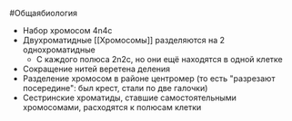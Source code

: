 #Общаябиология 
- Набор хромосом 4n4c
- Двухроматидные [[Хромосомы]] разделяются на 2 однохроматидные
	- С каждого полюса 2n2c, но они ещё находятся в одной клетке
 - Сокращение нитей веретена деления
 - Разделение хромосом в районе центромер (то есть "разрезают посередине": был крест, стали по две галочки)
 - Сестринские хроматиды, ставшие самостоятельными хромосомами, расходятся к полюсам клетки 